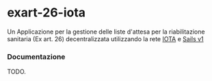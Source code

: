 # exart-26-iota

Un Applicazione per la gestione delle liste d'attesa per la riabilitazione sanitaria (Ex art. 26) decentralizzata utilizzando la rete [IOTA](https://www.iota.org/) e [Sails v1](https://sailsjs.com) 


### Documentazione

TODO.
